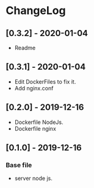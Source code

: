 # ChangeLog

## [0.3.2] - 2020-01-04
- Readme

## [0.3.1] - 2020-01-04
- Edit DockerFiles to fix it.
- Add nginx.conf

## [0.2.0] - 2019-12-16
- Dockerfile NodeJs.
- Dockerfile nginx

## [0.1.0] - 2019-12-16
### Base file
- server node js.